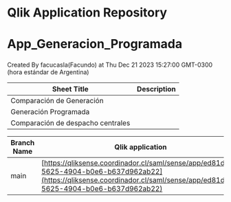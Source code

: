 # Qlik Application Repository 
# App_Generacion_Programada
### 
Created By facucasla(Facundo) at Thu Dec 21 2023 15:27:00 GMT-0300 (hora estándar de Argentina)




Sheet Title | Description
------------ | -------------
Comparación de Generación|
Generación Programada|
Comparación de despacho centrales|



Branch Name|Qlik application
---|---
main|[https://qliksense.coordinador.cl/saml/sense/app/ed81d1fc-5625-4904-b0e6-b637d962ab22](https://qliksense.coordinador.cl/saml/sense/app/ed81d1fc-5625-4904-b0e6-b637d962ab22)